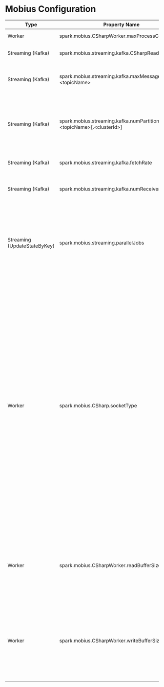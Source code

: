 # Mobius Configuration
|Type |Property Name |Usage |
|-----|-----|-----|
|Worker  |spark.mobius.CSharpWorker.maxProcessCount  |Sets max number of C# worker processes in Spark executors |
|Streaming (Kafka)  |spark.mobius.streaming.kafka.CSharpReader.enabled  |Enables use of C# Kafka reader in Mobius streaming applications |
|Streaming (Kafka)  |spark.mobius.streaming.kafka.maxMessagesPerTask.&lt;topicName&gt;  |Sets the max number of messages per RDD partition created from specified Kafka topic to uniformly spread load across tasks that process them  |
|Streaming (Kafka)  |spark.mobius.streaming.kafka.numPartitions.&lt;topicName&gt;[.&lt;clusterId&gt;]  |Sets RDD partitions to a different number from kafka parations per topic and per cluster(optional, defined as "cluster.id" in kafkaParams if the topic is from multiple kafka clusters) to uniformly and better spread load across tasks that process them  |
|Streaming (Kafka)  |spark.mobius.streaming.kafka.fetchRate  |Set the number of Kafka metadata fetch operation per batch |
|Streaming (Kafka)  |spark.mobius.streaming.kafka.numReceivers  |Set the number of threads used to materialize the RDD created by applying the user read function to the original KafkaRDD. |
|Streaming (UpdateStateByKey)  |spark.mobius.streaming.parallelJobs  |Sets 0-based max number of parallel jobs for UpdateStateByKey so that next N batches can start its tasks on time even if previous batch not completed yet. default: 0, recommended: 1. It's a special version of spark.streaming.concurrentJobs which does not observe UpdateStateByKey's state ordering properly  |
|Worker  |spark.mobius.CSharp.socketType  |Sets the socket type that will be used in IPC when transferring data between JVM and CLR. Valid values for this setting are: <ul><li>**Normal**: default .Net Socket implementation will be used. This is the default socket type in Mobius.</li><li>**Rio**: Windows RIO socket will be used. This option can be used **only in Windows OS**. To use this socket type, "Prefer 32-bit" option should be set to false when building Mobius driver program.</li><li>**Saea**: .Net Socket implementation with SocketAsyncEventArgs class will be used</li></ul> Riosocket and SaeaSocket has better performance when dealing with larger data transmission than traditional .Net Socket. Significant performance improvement has been observed by using RIO/SAEA socket types when the average size of each row in the data processed in Mobius is over 4KB. You can profile your application for different socket types and decide which one offers best performance for your data. Depending on the OS, either Rio (Windows-only) or Saea (Windows/Linux) socket types can be used for data with larger row sizes|
|Worker  |spark.mobius.CSharpWorker.readBufferSize  |Sets the buffer size in bytes for data read operation from JVM to CSharpWorker. By default the value is 8KB if not explicitly specified. A typical scenario which can benefits a lot from this option is that CSharpWorker reads large amount of small records from JVM process. Please adjust the number based on your scenario. |
|Worker  |spark.mobius.CSharpWorker.writeBufferSize  |Sets the buffer size in bytes for data write operation from CSharpWorker to JVM. The default value is 8KB. Usually better performance can be gained if specify this option with a proper value when CSharpWorker needs to sends lots of small records (multiple bytes size) back to JVM process. Please adjust the buffer size based on your scenario. |


